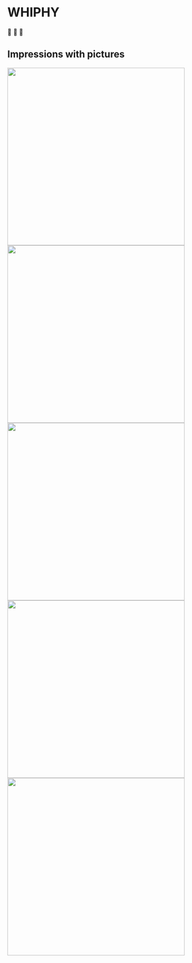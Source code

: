 # WHIPHY
:meat_on_bone: :beers: :page_facing_up:

## Impressions with pictures  

<img src="https://scontent.cdninstagram.com/t51.2885-15/e35/17495016_1143040345818077_6028071142072254464_n.jpg" width="400">

<img src="https://scontent.cdninstagram.com/t51.2885-15/e35/17495040_249137532160841_1712400707841163264_n.jpg" width="400">

<img src="https://scontent.cdninstagram.com/t51.2885-15/e35/17494975_188512991660627_474007507207979008_n.jpg" width="400">

<img src="https://scontent.cdninstagram.com/t51.2885-15/e35/17663134_206895256464639_1352858584492277760_n.jpg" width="400">

<img src="https://scontent.cdninstagram.com/t51.2885-15/e35/17493742_1652035144825617_940039960226955264_n.jpg" width="400">

